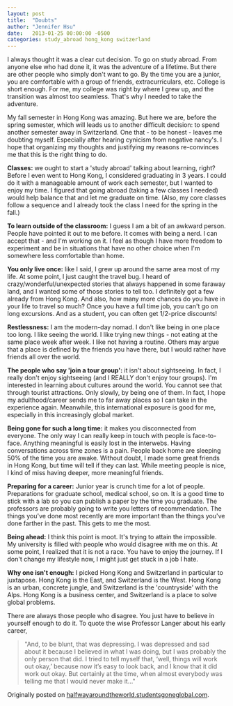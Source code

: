 ```yaml
---
layout: post
title:  "Doubts"
author: "Jennifer Hsu"
date:   2013-01-25 00:00:00 -0500
categories: study_abroad hong_kong switzerland
---
```

I always thought it was a clear cut decision. To go on study abroad.  From anyone else who had done it, it was the adventure of a lifetime. But there are other people who simply don't want to go. By the time you are a junior, you are comfortable with a group of friends, extracurriculars, etc. College is short enough. For me, my college was right by where I grew up, and the transition was almost too seamless. That's why I needed to take the adventure.

My fall semester in Hong Kong was amazing. But here we are, before the spring semester, which will leads us to another difficult decision: to spend another semester away in Switzerland. One that - to be honest - leaves me doubting myself. Especially after hearing cynicism from negative nancy's. I hope that organizing my thoughts and justifying my reasons re-convinces me that this is the right thing to do.

__Classes:__ we ought to start a 'study abroad' talking about learning, right? Before I even went to Hong Kong, I considered graduating in 3 years. I could do it with a manageable amount of work each semester, but I wanted to enjoy my time. I figured that going abroad (taking a few classes I needed) would help balance that and let me graduate on time. (Also, my core classes follow a sequence and I already took the class I need for the spring in the fall.)

__To learn outside of the classroom:__ I guess I am a bit of an awkward person. People have pointed it out to me before. It comes with being a nerd. I can accept that - and I'm working on it. I feel as though I have more freedom to experiment and be in situations that have no other choice when I'm somewhere less comfortable than home.

__You only live once:__ like I said, I grew up around the same area most of my life. At some point, I just caught the travel bug. I heard of crazy/wonderful/unexpected stories that always happened in some faraway land, and I wanted some of those stories to tell too. I definitely got a few already from Hong Kong. And also, how many more chances do you have in your life to travel so much? Once you have a full time job, you can't go on long excursions. And as a student, you can often get 1/2-price discounts!

__Restlessness:__ I am the modern-day nomad. I don't like being in one place too long. I like seeing the world. I like trying new things - not eating at the same place week after week. I like not having a routine. Others may argue that a place is defined by the friends you have there, but I would rather have friends all over the world.

__The people who say 'join a tour group':__ it isn't about sightseeing. In fact, I really don't enjoy sightseeing (and I REALLY don't enjoy tour groups). I'm interested in learning about cultures around the world. You cannot see that through tourist attractions. Only slowly, by being one of them. In fact, I hope my adulthood/career sends me to far away places so I can take in the experience again. Meanwhile, this international exposure is good for me, especially in this increasingly global market.

__Being gone for such a long time:__ it makes you disconnected from everyone. The only way I can really keep in touch with people is face-to-face. Anything meaningful is easily lost in the interwebs. Having conversations across time zones is a pain. People back home are sleeping 50% of the time you are awake. Without doubt, I made some great friends in Hong Kong, but time will tell if they can last. While meeting people is nice, I kind of miss having deeper, more meaningful friends.

__Preparing for a career:__ Junior year is crunch time for a lot of people. Preparations for graduate school, medical school, so on. It is a good time to stick with a lab so you can publish a paper by the time you graduate. The professors are probably going to write you letters of recommendation. The things you've done most recently are more important than the things you've done farther in the past. This gets to me the most.

__Being ahead:__ I think this point is moot. It's trying to attain the impossible. My university is filled with people who would disagree with me on this. At some point, I realized that it is not a race. You have to enjoy the journey. If I don't change my lifestyle now, I might just get stuck in a job I hate.

__Why one isn't enough:__ I picked Hong Kong and Switzerland in particular to juxtapose. Hong Kong is the East, and Switzerland is the West. Hong Kong is an urban, concrete jungle, and Switzerland is the 'countryside' with the Alps. Hong Kong is a business center, and Switzerland is a place to solve global problems.

There are always those people who disagree. You just have to believe in yourself enough to do it. To quote the wise Professor Langer about his early career,
> "And, to be blunt, that was depressing. I was depressed and sad about it because I believed in what I was doing, but I was probably the only person that did. I tried to tell myself that, ‘well, things will work out okay,’ because now it’s easy to look back, and I know that it did work out okay. But certainly at the time, when almost everybody was telling me that I would never make it..."

Originally posted on [halfwayaroundtheworld.studentsgoneglobal.com](https://sonder.io/p/post/681b0620-bbd3-4bd6-a817-381cd876ef74).
